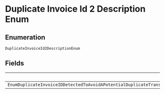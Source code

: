 
# Duplicate Invoice Id 2 Description Enum

## Enumeration

`DuplicateInvoiceId2DescriptionEnum`

## Fields

| Name |
|  --- |
| `EnumDuplicateInvoiceIDDetectedToAvoidAPotentialDuplicateTransactionYourAccountSettingRequiresThatInvoiceIdBeUniqueForEachTransaction` |

